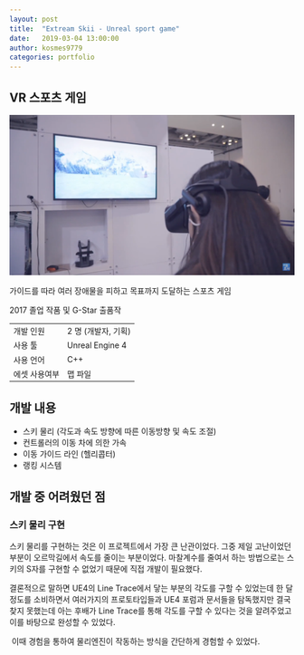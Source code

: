 ```yaml
---
layout: post
title:  "Extream Skii - Unreal sport game"
date:   2019-03-04 13:00:00
author: kosmes9779
categories: portfolio
---
```


## VR 스포츠 게임

![](/assets/skii.png)

​가이드를 따라 여러 장애물을 피하고 목표까지 도달하는 스포츠 게임



2017 졸업 작품 및 G-Star 출품작

|               |                          |
|---------------|--------------------------|
| 개발 인원     | 2 명 (개발자, 기획)        |
| 사용 툴       | Unreal Engine 4          |
| 사용 언어     | C++                       |
| 에셋 사용여부  | 맵 파일                     |


## 개발 내용

 * 스키 물리 (각도과 속도 방향에 따른 이동방향 및 속도 조절)
 * 컨트롤러의 이동 차에 의한 가속
 * 이동 가이드 라인 (헬리콥터)
 * 랭킹 시스템

## 개발 중 어려웠던 점

### 스키 물리 구현

스키 물리를 구현하는 것은 이 프로젝트에서 가장 큰 난관이었다. 그중 제일 고난이었던 부분이 오르막길에서 속도를 줄이는 부분이었다. 마찰계수를 줄여서 하는 방법으로는 스키의 S자를 구현할 수 없었기 때문에 직접 개발이 필요했다.

결론적으로 말하면 UE4의 Line Trace에서 닿는 부분의 각도를 구할 수 있었는데 한 달 정도를 소비하면서 여러가지의 프로토타입들과 UE4 포럼과 문서들을 탐독했지만 결국 찾지 못했는데 아는 후배가 Line Trace를 통해 각도를 구할 수 있다는 것을 알려주었고 이를 바탕으로 완성할 수 있었다.

​ 이때 경험을 통하여 물리엔진이 작동하는 방식을 간단하게 경험할 수 있었다.